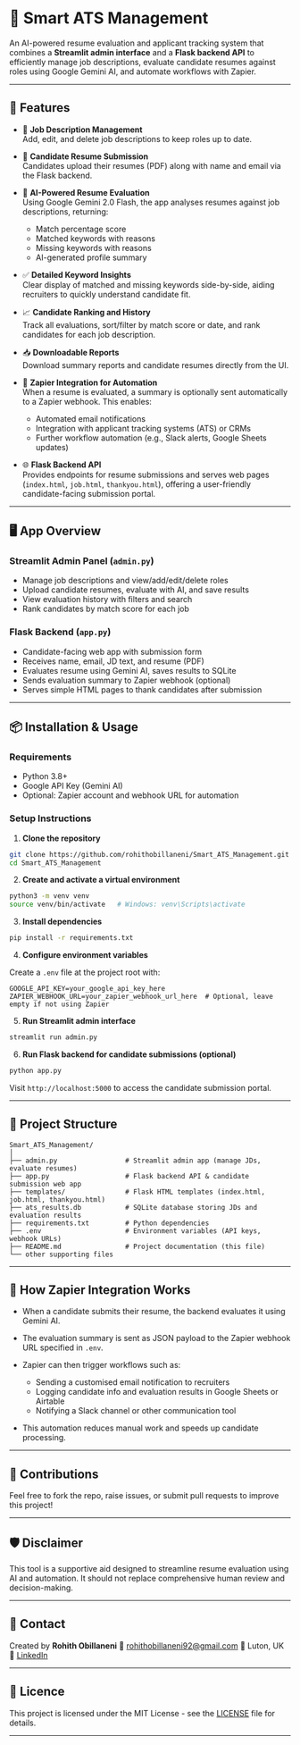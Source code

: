 # 📄 Smart ATS Management

An AI-powered resume evaluation and applicant tracking system that combines a **Streamlit admin interface** and a **Flask backend API** to efficiently manage job descriptions, evaluate candidate resumes against roles using Google Gemini AI, and automate workflows with Zapier.

---

## 🚀 Features

- 📝 **Job Description Management**  
  Add, edit, and delete job descriptions to keep roles up to date.

- 📄 **Candidate Resume Submission**  
  Candidates upload their resumes (PDF) along with name and email via the Flask backend.

- 🤖 **AI-Powered Resume Evaluation**  
  Using Google Gemini 2.0 Flash, the app analyses resumes against job descriptions, returning:  
  - Match percentage score  
  - Matched keywords with reasons  
  - Missing keywords with reasons  
  - AI-generated profile summary  

- ✅ **Detailed Keyword Insights**  
  Clear display of matched and missing keywords side-by-side, aiding recruiters to quickly understand candidate fit.

- 📈 **Candidate Ranking and History**  
  Track all evaluations, sort/filter by match score or date, and rank candidates for each job description.

- 📥 **Downloadable Reports**  
  Download summary reports and candidate resumes directly from the UI.

- 🔗 **Zapier Integration for Automation**  
  When a resume is evaluated, a summary is optionally sent automatically to a Zapier webhook. This enables:  
  - Automated email notifications  
  - Integration with applicant tracking systems (ATS) or CRMs  
  - Further workflow automation (e.g., Slack alerts, Google Sheets updates)

- 🌐 **Flask Backend API**  
  Provides endpoints for resume submissions and serves web pages (`index.html`, `job.html`, `thankyou.html`), offering a user-friendly candidate-facing submission portal.

---

## 🖥️ App Overview

### Streamlit Admin Panel (`admin.py`)

- Manage job descriptions and view/add/edit/delete roles  
- Upload candidate resumes, evaluate with AI, and save results  
- View evaluation history with filters and search  
- Rank candidates by match score for each job  

### Flask Backend (`app.py`)

- Candidate-facing web app with submission form  
- Receives name, email, JD text, and resume (PDF)  
- Evaluates resume using Gemini AI, saves results to SQLite  
- Sends evaluation summary to Zapier webhook (optional)  
- Serves simple HTML pages to thank candidates after submission  

---

## 📦 Installation & Usage

### Requirements

- Python 3.8+  
- Google API Key (Gemini AI)  
- Optional: Zapier account and webhook URL for automation  

### Setup Instructions

1. **Clone the repository**

```bash
git clone https://github.com/rohithobillaneni/Smart_ATS_Management.git
cd Smart_ATS_Management
````

2. **Create and activate a virtual environment**

```bash
python3 -m venv venv
source venv/bin/activate   # Windows: venv\Scripts\activate
```

3. **Install dependencies**

```bash
pip install -r requirements.txt
```

4. **Configure environment variables**

Create a `.env` file at the project root with:

```env
GOOGLE_API_KEY=your_google_api_key_here
ZAPIER_WEBHOOK_URL=your_zapier_webhook_url_here  # Optional, leave empty if not using Zapier
```

5. **Run Streamlit admin interface**

```bash
streamlit run admin.py
```

6. **Run Flask backend for candidate submissions (optional)**

```bash
python app.py
```

Visit `http://localhost:5000` to access the candidate submission portal.

---

## 📁 Project Structure

```
Smart_ATS_Management/
│
├── admin.py                 # Streamlit admin app (manage JDs, evaluate resumes)
├── app.py                   # Flask backend API & candidate submission web app
├── templates/               # Flask HTML templates (index.html, job.html, thankyou.html)
├── ats_results.db           # SQLite database storing JDs and evaluation results
├── requirements.txt         # Python dependencies
├── .env                     # Environment variables (API keys, webhook URLs)
├── README.md                # Project documentation (this file)
└── other supporting files
```

---

## 🤖 How Zapier Integration Works

* When a candidate submits their resume, the backend evaluates it using Gemini AI.
* The evaluation summary is sent as JSON payload to the Zapier webhook URL specified in `.env`.
* Zapier can then trigger workflows such as:

  * Sending a customised email notification to recruiters
  * Logging candidate info and evaluation results in Google Sheets or Airtable
  * Notifying a Slack channel or other communication tool
* This automation reduces manual work and speeds up candidate processing.

---

## 🤝 Contributions

Feel free to fork the repo, raise issues, or submit pull requests to improve this project!

---

## 🛡️ Disclaimer

This tool is a supportive aid designed to streamline resume evaluation using AI and automation. It should not replace comprehensive human review and decision-making.

---

## 📧 Contact

Created by **Rohith Obillaneni**
📩 [rohithobillaneni92@gmail.com](mailto:rohithobillaneni92@gmail.com)
📍 Luton, UK
🔗 [LinkedIn](https://www.linkedin.com/in/rohithobillaneni)

---

## 📜 Licence

This project is licensed under the MIT License - see the [LICENSE](LICENSE) file for details.

---

